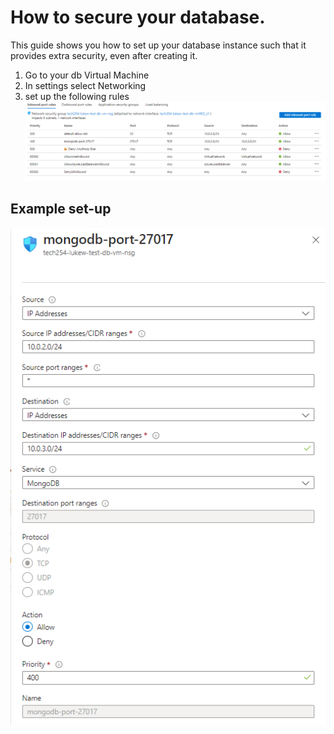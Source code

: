 # How to secure your database.
This guide shows you how to set up your database instance such that it provides extra security, even after creating it.
1. Go to your db Virtual Machine
2. In settings select Networking
3. set up the following rules
![](images/nsg-setup.png)

## Example set-up

![](images/nsg-example.png)
